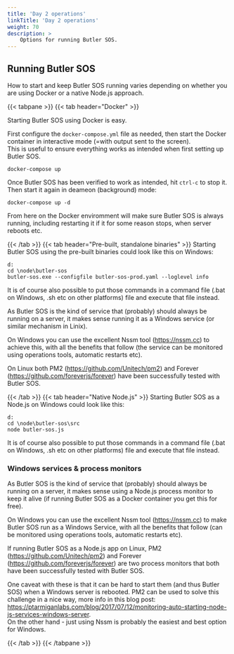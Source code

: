 ```yaml
---
title: 'Day 2 operations'
linkTitle: 'Day 2 operations'
weight: 70
description: >
    Options for running Butler SOS.
---
```


## Running Butler SOS

How to start and keep Butler SOS running varies depending on whether you are using Docker or a native Node.js approach.

{{< tabpane >}}
{{< tab header="Docker" >}}

Starting Butler SOS using Docker is easy.  

First configure the `docker-compose.yml` file as needed, then start the Docker container in interactive mode (=with output sent to the screen).  
This is useful to ensure everything works as intended when first setting up Butler SOS.

    docker-compose up

Once Butler SOS has been verified to work as intended, hit `ctrl-c` to stop it.  
Then start it again in deameon (background) mode:

    docker-compose up -d

From here on the Docker enviromment will make sure Butler SOS is always running, including restarting it if it for some reason stops, when server reboots etc.

{{< /tab >}}
{{< tab header="Pre-built, standalone binaries" >}}
Starting Butler SOS using the pre-built binaries could look like this on Windows:  

    d:
    cd \node\butler-sos
    butler-sos.exe --configfile butler-sos-prod.yaml --loglevel info

It is of course also possible to put those commands in a command file (.bat on Windows, .sh etc on other platforms) file and execute that file instead.

As Butler SOS is the kind of service that (probably) should always be running on a server, it makes sense running it as a Windows service (or similar mechanism in Linix).

On Windows you can use the excellent Nssm tool (https://nssm.cc) to achieve this, with all the benefits that follow (the service can be monitored using operations tools, automatic restarts etc).

On Linux both PM2 (https://github.com/Unitech/pm2) and Forever (https://github.com/foreverjs/forever) have been successfully tested with Butler SOS.

{{< /tab >}}
{{< tab header="Native Node.js" >}}
Starting Butler SOS as a Node.js on Windows could look like this:  

    d:
    cd \node\butler-sos\src
    node butler-sos.js

It is of course also possible to put those commands in a command file (.bat on Windows, .sh etc on other platforms) file and execute that file instead.

### Windows services & process monitors

As Butler SOS is the kind of service that (probably) should always be running on a server, it makes sense using a Node.js process monitor to keep it alive (if running Butler SOS as a Docker container you get this for free).

On Windows you can use the excellent Nssm tool (https://nssm.cc) to make Butler SOS run as a Windows Service, with all the benefits that follow (can be monitored using operations tools, automatic restarts etc).

If running Butler SOS as a Node.js app on Linux, PM2 (https://github.com/Unitech/pm2) and Forever (https://github.com/foreverjs/forever) are two process monitors that both have been successfully tested with Butler SOS.

One caveat with these is that it can be hard to start them (and thus Butler SOS) when a Windows server is rebooted.
PM2 can be used to solve this challenge in a nice way, more info in this blog post: https://ptarmiganlabs.com/blog/2017/07/12/monitoring-auto-starting-node-js-services-windows-server.  
On the other hand - just using Nssm is probably the easiest and best option for Windows.

{{< /tab >}}
{{< /tabpane >}}